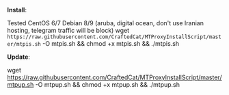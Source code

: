 **Install**:

Tested CentOS 6/7 Debian 8/9 (aruba, digital ocean, don't use Iranian hosting, telegram traffic will be block) 
wget `https://raw.githubusercontent.com/CraftedCat/MTProxyInstallScript/master/mtpis.sh` -O mtpis.sh && chmod +x mtpis.sh && ./mtpis.sh

**Update**:

wget https://raw.githubusercontent.com/CraftedCat/MTProxyInstallScript/master/mtpup.sh -O mtpup.sh && chmod +x mtpup.sh && ./mtpup.sh
